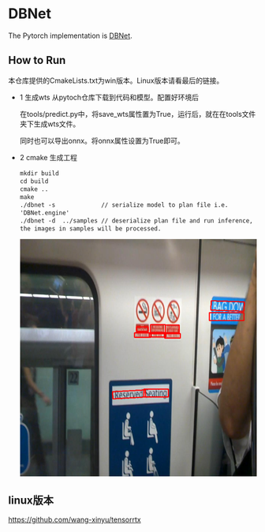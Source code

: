 # DBNet

The Pytorch implementation is [DBNet](https://github.com/BaofengZan/DBNet.pytorch).

## How to Run

本仓库提供的CmakeLists.txt为win版本。Linux版本请看最后的链接。

* 1 生成wts
  从pytoch仓库下载到代码和模型。配置好环境后

  在tools/predict.py中，将save_wts属性置为True，运行后，就在在tools文件夹下生成wts文件。

  同时也可以导出onnx。将onnx属性设置为True即可。

* 2 cmake 生成工程

  ```
  mkdir build
  cd build
  cmake ..
  make
  ./dbnet -s             // serialize model to plan file i.e. 'DBNet.engine'
  ./dbnet -d  ../samples // deserialize plan file and run inference, the images in samples will be processed.
  ```

  ![image-20200807183412846](imgs/image-20200807183412846.png)

## linux版本

https://github.com/wang-xinyu/tensorrtx
